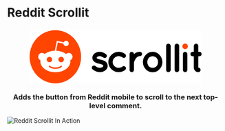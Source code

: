 # Reddit Scrollit

<h3 align="center"><img width="400" src="./assets/scrollit.png" alt="Reddit Scrollit"><p align="center">Adds the button from Reddit mobile to scroll to the next top-level comment.</p></h3>

![Reddit Scrollit In Action](./assets/scrollit.gif)
